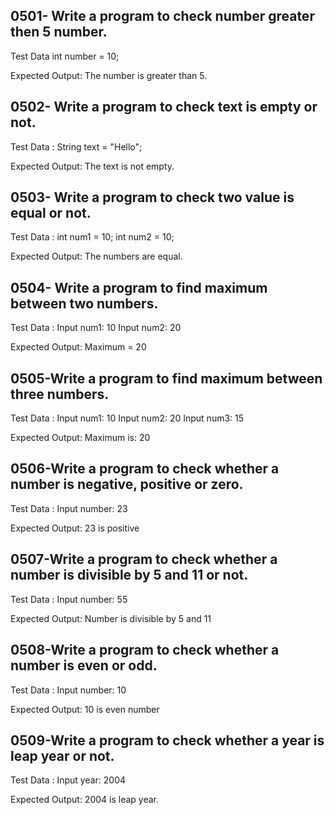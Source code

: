 
## 0501- Write a program to check number greater then 5 number.
Test Data
int number = 10;

Expected Output:
The number is greater than 5.


## 0502- Write a program to check text is empty or not.
Test Data :
String text = "Hello";

Expected Output:
The text is not empty.


## 0503- Write a program to check two value is equal or not.
Test Data :
int num1 = 10;
int num2 = 10;

Expected Output:
The numbers are equal.


## 0504- Write a program to find maximum between two numbers.
Test Data :
Input num1: 10
Input num2: 20

Expected Output:
Maximum = 20


## 0505-Write a program to find maximum between three numbers.
Test Data :
Input num1: 10
Input num2: 20
Input num3: 15

Expected Output:
Maximum is: 20

## 0506-Write a program to check whether a number is negative, positive or zero.
Test Data :
Input number: 23

Expected Output:
23 is positive

## 0507-Write a program to check whether a number is divisible by 5 and 11 or not.
Test Data :
Input number: 55

Expected Output:
Number is divisible by 5 and 11

## 0508-Write a program to check whether a number is even or odd.
Test Data :
Input number: 10

Expected Output:
10 is even number

## 0509-Write a program to check whether a year is leap year or not.
Test Data :
Input year: 2004

Expected Output:
2004 is leap year.


